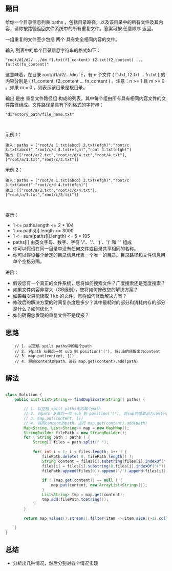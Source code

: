 
## 题目

给你一个目录信息列表 paths ，包括目录路径，以及该目录中的所有文件及其内容，请你按路径返回文件系统中的所有重复文件。答案可按 任意顺序 返回。

一组重复的文件至少包括 两个 具有完全相同内容的文件。

输入 列表中的单个目录信息字符串的格式如下：

    "root/d1/d2/.../dm f1.txt(f1_content) f2.txt(f2_content) ... fn.txt(fn_content)"
这意味着，在目录 root/d1/d2/.../dm 下，有 n 个文件 ( f1.txt, f2.txt ... fn.txt ) 的内容分别是 ( f1_content, f2_content ... fn_content ) 。注意：n >= 1 且 m >= 0 。如果 m = 0 ，则表示该目录是根目录。

输出 是由 重复文件路径组 构成的列表。其中每个组由所有具有相同内容文件的文件路径组成。文件路径是具有下列格式的字符串：

    "directory_path/file_name.txt"
 

示例 1：

    输入：paths = ["root/a 1.txt(abcd) 2.txt(efgh)","root/c 3.txt(abcd)","root/c/d 4.txt(efgh)","root 4.txt(efgh)"]
    输出：[["root/a/2.txt","root/c/d/4.txt","root/4.txt"],["root/a/1.txt","root/c/3.txt"]]
示例 2：

    输入：paths = ["root/a 1.txt(abcd) 2.txt(efgh)","root/c 3.txt(abcd)","root/c/d 4.txt(efgh)"]
    输出：[["root/a/2.txt","root/c/d/4.txt"],["root/a/1.txt","root/c/3.txt"]]
 

提示：

- 1 <= paths.length <= 2 * 104
- 1 <= paths[i].length <= 3000
- 1 <= sum(paths[i].length) <= 5 * 105
- paths[i] 由英文字母、数字、字符 '/'、'.'、'('、')' 和 ' ' 组成
- 你可以假设在同一目录中没有任何文件或目录共享相同的名称。
- 你可以假设每个给定的目录信息代表一个唯一的目录。目录路径和文件信息用单个空格分隔。

进阶：

- 假设您有一个真正的文件系统，您将如何搜索文件？广度搜索还是宽度搜索？
- 如果文件内容非常大（GB级别），您将如何修改您的解决方案？
- 如果每次只能读取 1 kb 的文件，您将如何修改解决方案？
- 修改后的解决方案的时间复杂度是多少？其中最耗时的部分和消耗内存的部分是什么？如何优化？
- 如何确保您发现的重复文件不是误报？


## 思路

        // 1. 以空格 spilt paths中的每个path
        // 2. 对path 从最后一位 sub 到 position('('), 将sub的值取出为content
        // 3. map.put(content, [])
        // 4. 将同content的path，进行 map.get(content).add(path)


## 解法
```java

class Solution {
    public List<List<String>> findDuplicate(String[] paths) {

        // 1. 以空格 spilt paths中的每个path
        // 2. 对path 从最后一位 sub 到 position('('), 将sub的值取出为content
        // 3. map.put(content, [])
        // 4. 将同content的path，进行 map.get(content).add(path)
        Map<String, List<String>> map = new HashMap();
        StringBuilder filePath = new StringBuilder();
        for ( String path : paths ) {
            String[] files = path.split(" ");
            
            for( int i = 1; i < files.length; i++ ) {
                filePath.delete( 0, filePath.length() );
                String content = files[i].substring(files[i].indexOf("("));
                files[i] = files[i].substring(0,files[i].indexOf("("));
                filePath.append(files[0]).append('/').append(files[i]);
                
                if ( (map.get(content)) == null ) {
                    map.put(content, new ArrayList<String>());
                }
                List<String> tmp = map.get(content);
                tmp.add(filePath.toString());
            }
        }
        
        return map.values().stream().filter(item -> item.size()>1).collect(Collectors.toList());

    }
}
```

## 总结

- 分析出几种情况，然后分别对各个情况实现 
